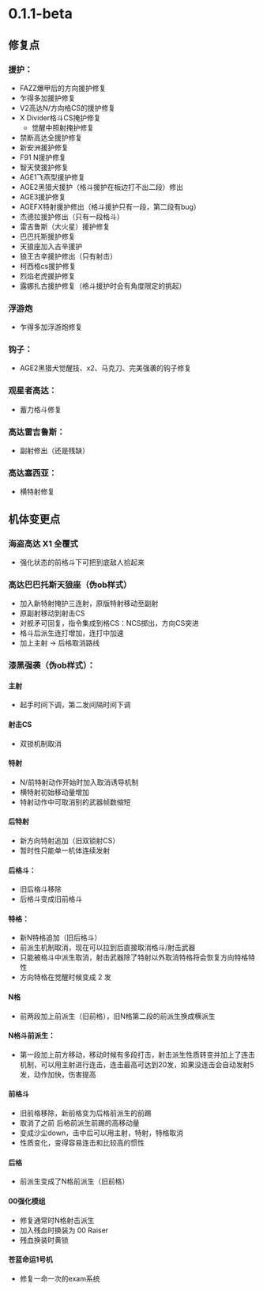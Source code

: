 ﻿---
sidebar_label: 0.1.1-beta
---

# 0.1.1-beta

## 修复点

### 援护：
- FAZZ爆甲后的方向援护修复
- 乍得多加援护修复
- V2高达N/方向格CS的援护修复
- X Divider格斗CS掩护修复
  - 觉醒中照射掩护修复
- 禁断高达全援护修复
- 新安洲援护修复
- F91 N援护修复
- 智天使援护修复
- AGE1飞燕型援护修复
- AGE2黑猎犬援护（格斗援护在板边打不出二段）修出
- AGE3援护修复
- AGEFX特射援护修出（格斗援护只有一段，第二段有bug）
- 杰德拉援护修出（只有一段格斗）
- 雷吉鲁斯（大火星）援护修复
- 巴巴托斯援护修复
- 天狼座加入古辛援护
- 狼王古辛援护修出（只有射击）
- 柯西格cs援护修复
- 烈焰老虎援护修复
- 露娜扎古援护修复（格斗援护时会有角度限定的挑起）

### 浮游炮
- 乍得多加浮游炮修复

### 钩子：
- AGE2黑猎犬觉醒技、x2、马克刀、完美强袭的钩子修复

### 观星者高达：
- 蓄力格斗修复

### 高达雷吉鲁斯：
- 副射修出（还是残缺）

### 高达塞西亚：
- 横特射修复

## 机体变更点

### 海盗高达 X1 全覆式
- 强化状态的前格斗下可把到底敌人拾起来

### 高达巴巴托斯天狼座（伪ob样式）
- 加入新特射掩护三连射，原版特射移动至副射
- 原副射移动到射击CS
- 对舰矛可回复，指令集成到格CS：NCS掷出，方向CS突进
- 格斗后派生连打增加，连打中加速
- 加上主射 -> 后格取消路线

### 漆黑强袭（伪ob样式）：
#### 主射
- 起手时间下调，第二发间隔时间下调

#### 射击CS
- 双锁机制取消

#### 特射
- N/前特射动作开始时加入取消诱导机制
- 横特射初始移动量增加
- 特射动作中可取消别的武器帧数缩短

#### 后特射
- 新方向特射追加（旧双锁射CS）
- 暂时性只能单一机体连续发射

#### 后格斗：
- 旧后格斗移除
- 后格斗变成旧前格斗

#### 特格：
- 新N特格追加（旧后格斗）
- 前派生机制取消，现在可以拉到后直接取消格斗/射击武器
- 只能被格斗中派生取消，射击武器除了特射以外取消特格将会恢复方向特格特性
- 方向特格在觉醒时候变成 2 发

#### N格
- 前两段加上前派生（旧前格），旧N格第二段的前派生换成横派生

#### N格斗前派生：
- 第一段加上前方移动，移动时候有多段打击，射击派生性质转变并加上了连击机制，可以用主射进行连击，连击最高可达到20发，如果没连击会自动发射5发，动作加快，伤害提高

#### 前格斗
- 旧前格移除，新前格变为后格前派生的前踢
- 取消了之前 后格前派生前踢的高移动量
- 变成沙尘down，击中后可以用主射，特射，特格取消
- 性质变化，变得容易连击和比较高的惯性

#### 后格
- 前派生变成了N格前派生（旧前格）

#### 00强化模组
- 修复通常时N格射击派生
- 加入残血时换装为 00 Raiser 
- 残血换装时黄锁

#### 苍蓝命运1号机
- 修复一命一次的exam系统
